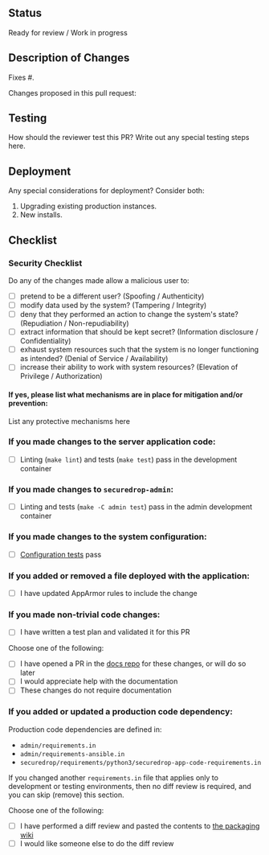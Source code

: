 ## Status

Ready for review / Work in progress

## Description of Changes

Fixes #.

Changes proposed in this pull request:

## Testing

How should the reviewer test this PR?
Write out any special testing steps here.

## Deployment

Any special considerations for deployment? Consider both:

1. Upgrading existing production instances.
2. New installs.

## Checklist

### Security Checklist

Do any of the changes made allow a malicious user to:

- [ ] pretend to be a different user? (Spoofing / Authenticity)
- [ ] modify data used by the system? (Tampering / Integrity)
- [ ] deny that they performed an action to change the system's state? (Repudiation / Non-repudiability)
- [ ] extract information that should be kept secret? (Information disclosure / Confidentiality)
- [ ] exhaust system resources such that the system is no longer functioning as intended? (Denial of Service / Availability)
- [ ] increase their ability to work with system resources? (Elevation of Privilege / Authorization)

#### If yes, please list what mechanisms are in place for mitigation and/or prevention:

List any protective mechanisms here

### If you made changes to the server application code:

- [ ] Linting (`make lint`) and tests (`make test`) pass in the development container

### If you made changes to `securedrop-admin`:

- [ ] Linting and tests (`make -C admin test`) pass in the admin development container

### If you made changes to the system configuration:

- [ ] [Configuration tests](https://docs.securedrop.org/en/latest/development/testing_configuration_tests.html) pass

### If you added or removed a file deployed with the application:

- [ ] I have updated AppArmor rules to include the change

### If you made non-trivial code changes:

- [ ] I have written a test plan and validated it for this PR

Choose one of the following:

- [ ] I have opened a PR in the [docs repo](https://github.com/freedomofpress/securedrop-docs) for these changes, or will do so later
- [ ] I would appreciate help with the documentation
- [ ] These changes do not require documentation

### If you added or updated a production code dependency:

Production code dependencies are defined in:

- `admin/requirements.in`
- `admin/requirements-ansible.in`
- `securedrop/requirements/python3/securedrop-app-code-requirements.in`

If you changed another `requirements.in` file that applies only to development
or testing environments, then no diff review is required, and you can skip
(remove) this section.

Choose one of the following:

- [ ] I have performed a diff review and pasted the contents to [the packaging wiki](https://github.com/freedomofpress/securedrop-debian-packaging/wiki)
- [ ] I would like someone else to do the diff review
